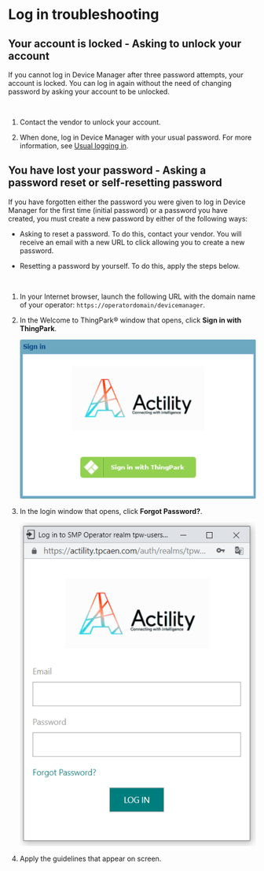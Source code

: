# Log in troubleshooting

## Your account is locked - Asking to unlock your account

If you cannot log in Device Manager after three password attempts, your
account is locked. You can log in again without the need of changing
password by asking your account to be unlocked.

 

1.  Contact the vendor to unlock your account.

2.  When done, log in Device Manager with your usual password. For more
    information, see [Usual logging in](usual-logging-in).

## You have lost your password - Asking a password reset or self-resetting password

If you have forgotten either the password you were given to log in
Device Manager for the first time (initial password) or a password you
have created, you must create a new password by either of the following
ways:

- Asking to reset a password. To do this, contact your vendor. You will
  receive an email with a new URL to click allowing you to create a new
  password.

- Resetting a password by yourself. To do this, apply the steps below.

 

1.  In your Internet browser, launch the following URL with the domain
    name of your operator: `https://operatordomain/devicemanager`.

2.  In the Welcome to ThingPark® window that opens, click **Sign in with
    ThingPark**.

    <img src="./_images/logging-in-for-the-first-time-6.png" border="0" />
    

3.  In the login window that opens, click **Forgot Password?**.

    <img src="./_images/logging-in-for-the-first-time-7.png" border="0" />

4.  Apply the guidelines that appear on screen.
